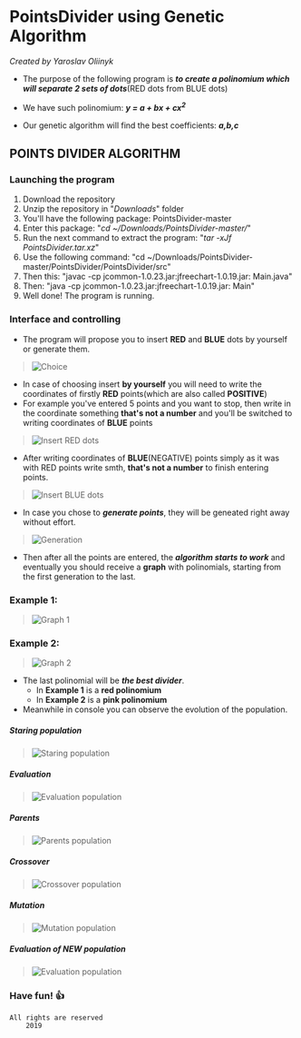 # PointsDivider using Genetic Algorithm
*Created by Yaroslav Oliinyk*

* The purpose of the following program is 
***to create a polinomium which will separate 2 sets of dots***(RED dots from BLUE dots)

* We have such polinomium: ***y = a + bx + cx<sup>2</sup>***

* Our genetic algorithm will find the best coefficients: ***a,b,c***

## POINTS DIVIDER ALGORITHM
 
### Launching the program
 
1. Download the repository
2. Unzip the repository in "*Downloads*" folder
3. You'll have the following package: PointsDivider-master
4. Enter this package: "*cd ~/Downloads/PointsDivider-master/*"
5. Run the next command to extract the program: "*tar -xJf PointsDivider.tar.xz*"
6. Use the following command: "cd ~/Downloads/PointsDivider-master/PointsDivider/PointsDivider/src"
7. Then this: "javac -cp jcommon-1.0.23.jar:jfreechart-1.0.19.jar: Main.java"
8. Then: "java -cp jcommon-1.0.23.jar:jfreechart-1.0.19.jar: Main"
9. Well done! The program is running.

### Interface and controlling

* The program will propose you to insert **RED** and **BLUE** dots by yourself or generate them.
>![Choice](https://raw.githubusercontent.com/yaroslavoliinyk/PointsDivider_GeneticAlgorithm/master/pics/1.png)
* In case of choosing insert **by yourself** you will need to write the coordinates of firstly **RED** points(which are also called **POSITIVE**)
* For example you've entered 5 points and you want to stop, then write in the coordinate something **that's not a number** and you'll be switched to writing coordinates of **BLUE** points
>![Insert RED dots](https://raw.githubusercontent.com/yaroslavoliinyk/PointsDivider_GeneticAlgorithm/master/pics/5.png)
* After writing coordinates of **BLUE**(NEGATIVE) points simply as it was with RED points write smth, **that's not a number** to finish entering points.
>![Insert BLUE dots](https://raw.githubusercontent.com/yaroslavoliinyk/PointsDivider_GeneticAlgorithm/master/pics/6.png)
* In case you chose to ***generate points***, they will be geneated right away without effort.
>![Generation](https://raw.githubusercontent.com/yaroslavoliinyk/PointsDivider_GeneticAlgorithm/master/pics/4.png)
* Then after all the points are entered, the ***algorithm starts to work*** and eventually you should receive a **graph** with polinomials, starting from the first generation to the last.
### Example 1:
>![Graph 1](https://raw.githubusercontent.com/yaroslavoliinyk/PointsDivider_GeneticAlgorithm/master/pics/2.png)
### Example 2:
>![Graph 2](https://raw.githubusercontent.com/yaroslavoliinyk/PointsDivider_GeneticAlgorithm/master/pics/3.png)
* The last polinomial will be ***the best divider***.
	* In **Example 1** is a **red polinomium**
	* In **Example 2** is a **pink polinomium**
* Meanwhile in console you can observe the evolution of the population.
##### Staring population
>![Staring population](https://raw.githubusercontent.com/yaroslavoliinyk/PointsDivider_GeneticAlgorithm/master/pics/7.png)
##### Evaluation
>![Evaluation population](https://raw.githubusercontent.com/yaroslavoliinyk/PointsDivider_GeneticAlgorithm/master/pics/8.png)
##### Parents
>![Parents population](https://raw.githubusercontent.com/yaroslavoliinyk/PointsDivider_GeneticAlgorithm/master/pics/9.png)
##### Crossover
>![Crossover population](https://raw.githubusercontent.com/yaroslavoliinyk/PointsDivider_GeneticAlgorithm/master/pics/10.png)
##### Mutation
>![Mutation population](https://raw.githubusercontent.com/yaroslavoliinyk/PointsDivider_GeneticAlgorithm/master/pics/11.png)
##### Evaluation of NEW population
>![Evaluation population](https://raw.githubusercontent.com/yaroslavoliinyk/PointsDivider_GeneticAlgorithm/master/pics/11.png)
### Have fun! :+1: 

	All rights are reserved
		2019


